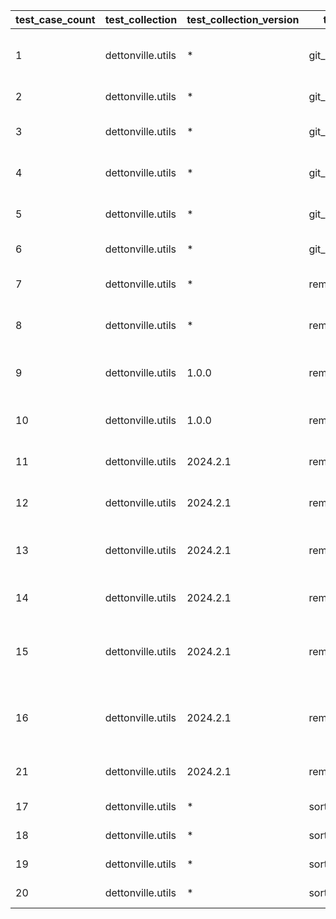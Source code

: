 | test_case_count | test_collection | test_collection_version | test_component | test_job_link | test_component_git_branch | test_component_git_commit_hash | test_case_id | test_date | test_description | test_failed | test_details_link | 
 |--- | --- | --- | --- | --- | --- | --- | --- | --- | --- | --- | --- | 
 | 1 | dettonville.utils | * | git_pacp |  | main | bf085e9 | 01 | 2024-02-20T22:35:39Z | SSH - NO-OP - expect result with changed: false | False | [test details](./git_pacp/test.results/test_01/test-results.detailed.yml) | 
 | 2 | dettonville.utils | * | git_pacp |  | main | bf085e9 | 02 | 2024-02-20T22:35:39Z | SSH - add test file | False | [test details](./git_pacp/test.results/test_02/test-results.detailed.yml) | 
 | 3 | dettonville.utils | * | git_pacp |  | main | bf085e9 | 03 | 2024-02-20T22:35:39Z | SSH - add test file with explicit `add` path | False | [test details](./git_pacp/test.results/test_03/test-results.detailed.yml) | 
 | 4 | dettonville.utils | * | git_pacp |  | main | bf085e9 | 04 | 2024-02-20T22:35:39Z | SSH - expect default `add` path work | False | [test details](./git_pacp/test.results/test_04/test-results.detailed.yml) | 
 | 5 | dettonville.utils | * | git_pacp |  | main | bf085e9 | 05 | 2024-02-20T22:35:39Z | SSH - add test file with remote alias defined | False | [test details](./git_pacp/test.results/test_05/test-results.detailed.yml) | 
 | 6 | dettonville.utils | * | git_pacp |  | main | bf085e9 | 06 | 2024-02-20T22:35:39Z | SSH - remove test file | False | [test details](./git_pacp/test.results/test_06/test-results.detailed.yml) | 
 | 7 | dettonville.utils | * | remove_dict_keys |  | main | bf085e9 | 01 | 2024-02-20T22:35:39Z | dict object - single key remove test | False | [test details](./remove_dict_keys/test.results/test_01/test-results.detailed.yml) | 
 | 8 | dettonville.utils | * | remove_dict_keys |  | main | bf085e9 | 02 | 2024-02-20T22:35:39Z | dict object - multi key remove test | False | [test details](./remove_dict_keys/test.results/test_02/test-results.detailed.yml) | 
 | 9 | dettonville.utils | 1.0.0 | remove_dict_keys |  | main | bf085e9 | 03 | 2024-02-20T22:35:39Z | dict object - multi key remove test using regex | False | [test details](./remove_dict_keys/test.results/test_03/test-results.detailed.yml) | 
 | 10 | dettonville.utils | 1.0.0 | remove_dict_keys |  | main | bf085e9 | 04 | 2024-02-20T22:35:39Z | dict object - empty object remove test | False | [test details](./remove_dict_keys/test.results/test_04/test-results.detailed.yml) | 
 | 11 | dettonville.utils | 2024.2.1 | remove_dict_keys |  | main | bf085e9 | 05 | 2024-02-20T22:35:39Z | list object - single key remove test | False | [test details](./remove_dict_keys/test.results/test_05/test-results.detailed.yml) | 
 | 12 | dettonville.utils | 2024.2.1 | remove_dict_keys |  | main | bf085e9 | 06 | 2024-02-20T22:35:39Z | list object - multi key remove test | False | [test details](./remove_dict_keys/test.results/test_06/test-results.detailed.yml) | 
 | 13 | dettonville.utils | 2024.2.1 | remove_dict_keys |  | main | bf085e9 | 07 | 2024-02-20T22:35:39Z | list object - multi key remove test using regex | False | [test details](./remove_dict_keys/test.results/test_07/test-results.detailed.yml) | 
 | 14 | dettonville.utils | 2024.2.1 | remove_dict_keys |  | main | bf085e9 | 08 | 2024-02-20T22:35:39Z | list object - empty list remove test | False | [test details](./remove_dict_keys/test.results/test_08/test-results.detailed.yml) | 
 | 15 | dettonville.utils | 2024.2.1 | remove_dict_keys |  | main | bf085e9 | 09 | 2024-02-20T22:35:39Z | dict object - deep key remove test using ansible_facts | False | [test details](./remove_dict_keys/test.results/test_09/test-results.detailed.yml) | 
 | 16 | dettonville.utils | 2024.2.1 | remove_dict_keys |  | main | bf085e9 | 10 | 2024-02-20T22:35:39Z | dict object - deep key remove test using ansible_facts | False | [test details](./remove_dict_keys/test.results/test_10/test-results.detailed.yml) | 
 | 21 | dettonville.utils | 2024.2.1 | remove_sensitive_keys |  | main | bf085e9 | 01 | 2024-02-20T22:35:39Z | dict object - remove sensitive keys | False | [test details](./remove_sensitive_keys/test.results/test_01/test-results.detailed.yml) | 
 | 17 | dettonville.utils | * | sort_dict_list |  | main | bf085e9 | 01 | 2024-02-20T22:35:39Z | single key sort test | False | [test details](./sort_dict_list/test.results/test_01/test-results.detailed.yml) | 
 | 18 | dettonville.utils | * | sort_dict_list |  | main | bf085e9 | 02 | 2024-02-20T22:35:39Z | single key sort test using list | False | [test details](./sort_dict_list/test.results/test_02/test-results.detailed.yml) | 
 | 19 | dettonville.utils | * | sort_dict_list |  | main | bf085e9 | 03 | 2024-02-20T22:35:39Z | multi key sort test | False | [test details](./sort_dict_list/test.results/test_03/test-results.detailed.yml) | 
 | 20 | dettonville.utils | * | sort_dict_list |  | main | bf085e9 | 04 | 2024-02-20T22:35:39Z | empty list sort test | False | [test details](./sort_dict_list/test.results/test_04/test-results.detailed.yml) | 
